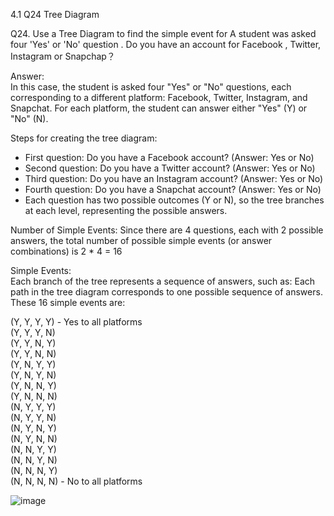 4.1 Q24 Tree Diagram

Q24. Use a Tree Diagram to find the simple event for A student was asked four 'Yes' or 'No' question . Do you have an account for Facebook , Twitter, Instagram or Snapchap？

Answer:  
In this case, the student is asked four "Yes" or "No" questions, each corresponding to a different platform: Facebook, Twitter, Instagram, and Snapchat. For each platform, the student can answer either "Yes" (Y) or "No" (N).

Steps for creating the tree diagram:
- First question: Do you have a Facebook account? (Answer: Yes or No)  
- Second question: Do you have a Twitter account? (Answer: Yes or No)  
- Third question: Do you have an Instagram account? (Answer: Yes or No)  
- Fourth question: Do you have a Snapchat account? (Answer: Yes or No)  
- Each question has two possible outcomes (Y or N), so the tree branches at each level, representing the possible answers.

Number of Simple Events:
Since there are 4 questions, each with 2 possible answers, the total number of possible simple events (or answer combinations) is 
2 * 4 = 16

Simple Events:  
Each branch of the tree represents a sequence of answers, such as:
Each path in the tree diagram corresponds to one possible sequence of answers. These 16 simple events are:

(Y, Y, Y, Y) - Yes to all platforms  
(Y, Y, Y, N)  
(Y, Y, N, Y)  
(Y, Y, N, N)  
(Y, N, Y, Y)  
(Y, N, Y, N)  
(Y, N, N, Y)  
(Y, N, N, N)  
(N, Y, Y, Y)  
(N, Y, Y, N)  
(N, Y, N, Y)  
(N, Y, N, N)  
(N, N, Y, Y)  
(N, N, Y, N)  
(N, N, N, Y)  
(N, N, N, N) - No to all platforms  

![image](https://github.com/user-attachments/assets/9abde506-e086-4661-95a6-2408824f3434)

